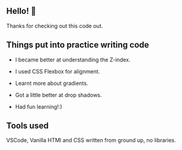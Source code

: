 ## Hello! 👋

Thanks for checking out this code out.

## Things put into practice writing code

- I became better at understanding the Z-index.

- I used CSS Flexbox for alignment.

- Learnt more about gradients.

- Got a little better at drop shadows.

- Had fun learning!:)

## Tools used

VSCode, Vanilla HTMl and CSS written from ground up, no libraries.
